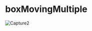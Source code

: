 # boxMovingMultiple
![Capture2](https://user-images.githubusercontent.com/65593381/138011676-967a0b5b-de37-4cc0-8dca-d781cc832080.PNG)

